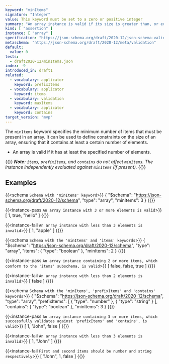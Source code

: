```yaml
---
keyword: "minItems"
signature: "Integer"
value: This keyword must be set to a zero or positive integer
summary: "An array instance is valid if its size is greater than, or equal to, the value of this keyword."
kind: [ "assertion" ]
instance: [ "array" ]
specification: "https://json-schema.org/draft/2020-12/json-schema-validation.html#section-6.4.2"
metaschema: "https://json-schema.org/draft/2020-12/meta/validation"
default:
  value: 0
tests:
  - draft2020-12/minItems.json
index: -9
introduced_in: draft1
related:
  - vocabulary: applicator
    keyword: prefixItems
  - vocabulary: applicator
    keyword: items
  - vocabulary: validation
    keyword: maxItems
  - vocabulary: applicator
    keyword: contains
target_version: "mvp"
---
```


The `minItems` keyword specifies the minimum number of items that must be present in an array. It can be used to define constraints on the size of an array, ensuring that it contains at least a certain number of elements.
* An array is valid if it has at least the specified number of elements.

{{<alert>}}
_**Note:** `items`, `prefixItems`, and `contains` do not affect `minItems`. The instance independently evaluated against `minItems` (if present)._
{{</alert>}}

## Examples

{{<schema `Schema with 'minItems' keyword`>}}
{
  "$schema": "https://json-schema.org/draft/2020-12/schema",
  "type": "array",
  "minItems": 3
}
{{</schema>}}

{{<instance-pass `An array instance with 3 or more elements is valid`>}}
[ 1, true, "hello" ]
{{</instance-pass>}}

{{<instance-fail `An array instance with less than 3 elements is invalid`>}}
[ 1, "apple" ]
{{</instance-fail>}}

{{<schema `Schema with the 'minItems' and 'items' keywords`>}}
{
  "$schema": "https://json-schema.org/draft/2020-12/schema",
  "type": "array",
  "items": { "type": "boolean" },
  "minItems": 2
}
{{</schema>}}

{{<instance-pass `An array instance containing 2 or more items, which conform to the 'items' subschema, is valid`>}}
[ false, false, true ]
{{</instance-pass>}}

{{<instance-fail `An array instance with less than 2 elements is invalid`>}}
[ false ]
{{</instance-fail>}}

{{<schema `Schema with the 'minItems', 'prefixItems' and 'contains' keywords`>}}
{
  "$schema": "https://json-schema.org/draft/2020-12/schema",
  "type": "array",
  "prefixItems": [
    { "type": "number" },
    { "type": "string" }
  ],
  "contains": { "type": "boolean" },
  "minItems": 3
}
{{</schema>}}

{{<instance-pass `An array instance containing 3 or more items, which successfully validates against 'prefixItems' and 'contains', is valid`>}}
[ 1, "John", false ]
{{</instance-pass>}}

{{<instance-fail `An array instance with less than 3 elements is invalid`>}}
[ 1, "John" ]
{{</instance-fail>}}

{{<instance-fail `First and second items should be number and string respectively`>}}
[ "John", 1, false ]
{{</instance-fail>}}
